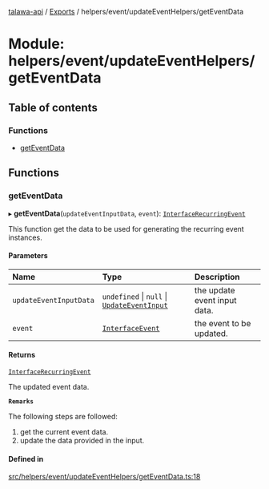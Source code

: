 [talawa-api](../README.md) / [Exports](../modules.md) / helpers/event/updateEventHelpers/getEventData

# Module: helpers/event/updateEventHelpers/getEventData

## Table of contents

### Functions

- [getEventData](helpers_event_updateEventHelpers_getEventData.md#geteventdata)

## Functions

### getEventData

▸ **getEventData**(`updateEventInputData`, `event`): [`InterfaceRecurringEvent`](../interfaces/helpers_event_recurringEventHelpers_generateRecurringEventInstances.InterfaceRecurringEvent.md)

This function get the data to be used for generating the recurring event instances.

#### Parameters

| Name | Type | Description |
| :------ | :------ | :------ |
| `updateEventInputData` | `undefined` \| ``null`` \| [`UpdateEventInput`](types_generatedGraphQLTypes.md#updateeventinput) | the update event input data. |
| `event` | [`InterfaceEvent`](../interfaces/models_Event.InterfaceEvent.md) | the event to be updated. |

#### Returns

[`InterfaceRecurringEvent`](../interfaces/helpers_event_recurringEventHelpers_generateRecurringEventInstances.InterfaceRecurringEvent.md)

The updated event data.

**`Remarks`**

The following steps are followed:
1. get the current event data.
2. update the data provided in the input.

#### Defined in

[src/helpers/event/updateEventHelpers/getEventData.ts:18](https://github.com/PalisadoesFoundation/talawa-api/blob/0deccac/src/helpers/event/updateEventHelpers/getEventData.ts#L18)
